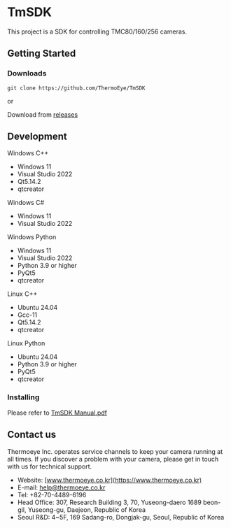 # TmSDK

This project is a SDK for controlling TMC80/160/256 cameras.

## Getting Started

### Downloads

```
git clone https://github.com/ThermoEye/TmSDK
```
or

Download from [releases](https://github.com/Leoeo/ThermoEye/releases)

## Development

Windows C++
- Windows 11
- Visual Studio 2022
- Qt5.14.2
- qtcreator

Windows C#
- Windows 11
- Visual Studio 2022

Windows Python
- Windows 11
- Visual Studio 2022
- Python 3.9 or higher
- PyQt5
- qtcreator

Linux C++
- Ubuntu 24.04
- Gcc-11
- Qt5.14.2
- qtcreator

Linux Python
- Ubuntu 24.04
- Python 3.9 or higher
- PyQt5
- qtcreator

### Installing

Please refer to [TmSDK Manual.pdf](https://github.com/ThermoEye/TmSDK/blob/main/Document/TmSDK%EC%82%AC%EC%9A%A9%EC%84%A4%EB%AA%85%EC%84%9C.pdf)

## Contact us
Thermoeye Inc. operates service channels to keep your camera running at all times. 
If you discover a problem with your camera, please get in touch with us for technical support.

- Website: [www.thermoeye.co.kr](https://www.thermoeye.co.kr)
- E-mail: help@thermoeye.co.kr
- Tel: +82-70-4489-6196
- Head Office: 307, Research Building 3, 70, Yuseong-daero 1689 beon-gil, Yuseong-gu, Daejeon, Republic of Korea
- Seoul R&D: 4~5F, 169 Sadang-ro, Dongjak-gu, Seoul, Republic of Korea
